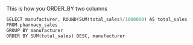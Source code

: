 This is how you ORDER_BY two columns
```python
SELECT manufacturer, ROUND(SUM(total_sales)/1000000) AS total_sales
FROM pharmacy_sales
GROUP BY manufacturer
ORDER BY SUM(total_sales) DESC, manufacturer
```
